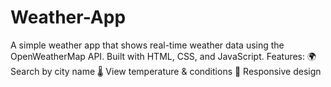 # Weather-App
 A simple weather app that shows real-time weather data using the OpenWeatherMap API. Built with HTML, CSS, and JavaScript.  Features:  🌍 Search by city name  🌡️ View temperature &amp; conditions  📱 Responsive design
